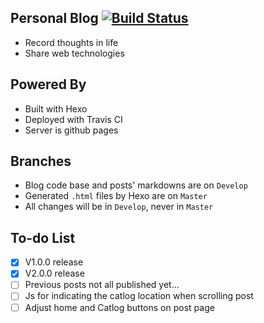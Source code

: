 
## Personal Blog [![Build Status](https://travis-ci.com/FishBooy/FishBooy.github.io.svg?branch=develop)](https://travis-ci.com/FishBooy/FishBooy.github.io)

- Record thoughts in life
- Share web technologies

## Powered By

- Built with Hexo
- Deployed with Travis CI
- Server is github pages

## Branches

- Blog code base and posts' markdowns are on `Develop`
- Generated `.html` files by Hexo are on `Master`
- All changes will be in `Develop`, never in `Master`

## To-do List

- [X] V1.0.0 release
- [X] V2.0.0 release
- [ ] Previous posts not all published yet...
- [ ] Js for indicating the catlog location when scrolling post
- [ ] Adjust home and Catlog buttons on post page
